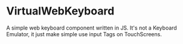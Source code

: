 # VirtualWebKeyboard
A simple web keyboard component written in JS. It's not a Keyboard Emulator, it just make simple use input Tags on TouchScreens.
